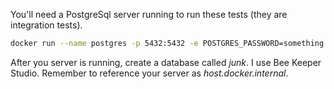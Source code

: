 ﻿You'll need a PostgreSql server running to run these tests (they are integration tests).

```bash
docker run --name postgres -p 5432:5432 -e POSTGRES_PASSWORD=something -d postgres:latest
```

After you server is running, create a database called _junk_.  I use Bee Keeper Studio.  Remember to reference your server as _host.docker.internal_.